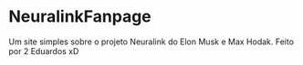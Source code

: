 # NeuralinkFanpage
 Um site simples sobre o projeto Neuralink do Elon Musk e Max Hodak. Feito por 2 Eduardos xD

